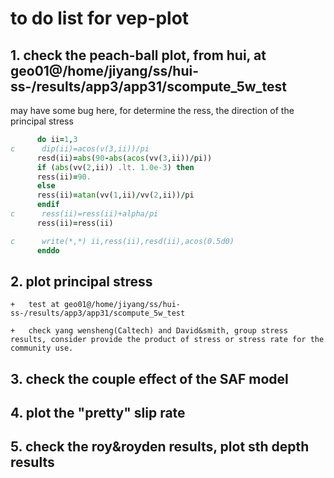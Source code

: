 # to do list for vep-plot

## 1. check the peach-ball plot, from hui, at geo01@/home/jiyang/ss/hui-ss-/results/app3/app31/scompute_5w_test


may have some bug here, for determine the ress, the direction of the principal stress
```fortran
      do ii=1,3
c      dip(ii)=acos(v(3,ii))/pi
      resd(ii)=abs(90-abs(acos(vv(3,ii))/pi))
      if (abs(vv(2,ii)) .lt. 1.0e-3) then
      ress(ii)=90.
      else
      ress(ii)=atan(vv(1,ii)/vv(2,ii))/pi
      endif
c      ress(ii)=ress(ii)+alpha/pi
      ress(ii)=ress(ii)

c      write(*,*) ii,ress(ii),resd(ii),acos(0.5d0)
      enddo
```

## 2. plot principal stress
	
	+	test at geo01@/home/jiyang/ss/hui-ss-/results/app3/app31/scompute_5w_test
	
	+	check yang wensheng(Caltech) and David&smith, group stress results, consider provide the product of stress or stress rate for the community use.
	
## 3. check the couple effect of the SAF model

## 4. plot the "pretty" slip rate

## 5. check the roy&royden results, plot sth depth results
	

